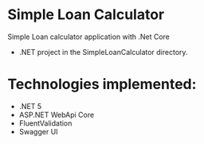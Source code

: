 # Simple Loan Calculator #

Simple Loan calculator application with .Net Core

* .NET project in the SimpleLoanCalculator directory.

# Technologies implemented: #
* .NET 5 
* ASP.NET WebApi Core
* FluentValidation
* Swagger UI
